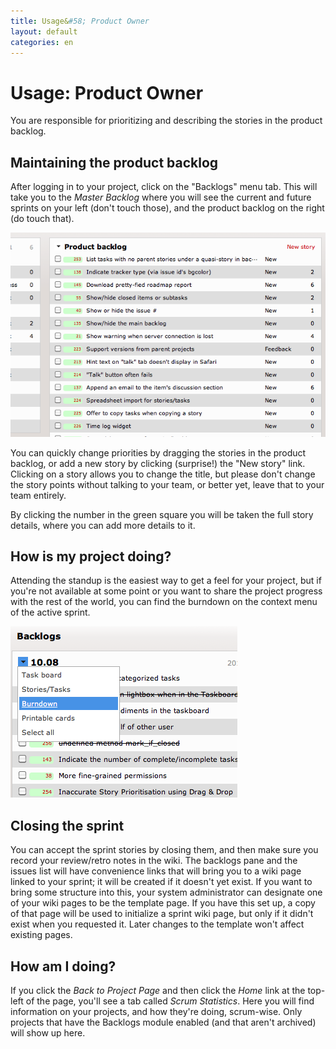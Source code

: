 ```yaml
---
title: Usage&#58; Product Owner
layout: default
categories: en
---
```

# Usage: Product Owner

You are responsible for prioritizing and describing the stories in the product backlog.

## Maintaining the product backlog

After logging in to your project, click on the "Backlogs" menu tab. This will take you to the _Master Backlog_ where you will see the current and future sprints on your left (don't touch those), and the product backlog on the right (do touch that). 

![The Master Backlog](../../assets/images/master_backlog.png)

You can quickly change priorities by dragging the stories in the product backlog, or add a new story by clicking (surprise!) the "New story" link. Clicking on a story allows you to change the title, but please don't change the story points without talking to your team, or better yet, leave that to your team entirely.

By clicking the number in the green square you will be taken the full story details, where you can add more details to it.

## How is my project doing?

Attending the standup is the easiest way to get a feel for your project, but if you're not available at some point or you want to share the project progress with the rest of the world, you can find the burndown on the context menu of the active sprint.

![Burndown Chart](../../assets/images/sprint_context_menu.png)

## Closing the sprint

You can accept the sprint stories by closing them, and then make sure you record your review/retro notes in the wiki. The backlogs pane and the issues list will have convenience links that will bring you to a wiki page linked to your sprint; it will be created if it doesn't yet exist. If you want to bring some structure into this, your system administrator can designate one of your wiki pages to be the template page. If you have this set up, a copy of that page will be used to initialize a sprint wiki page, but only if it didn't exist when you requested it. Later changes to the template won't affect existing pages.

## How am I doing?

If you click the _Back to Project Page_ and then click the _Home_ link at the top-left of the page, you'll see a tab called _Scrum Statistics_. Here you will find information on your projects, and how they're doing, scrum-wise. Only projects that have the Backlogs module enabled (and that aren't archived) will show up here.